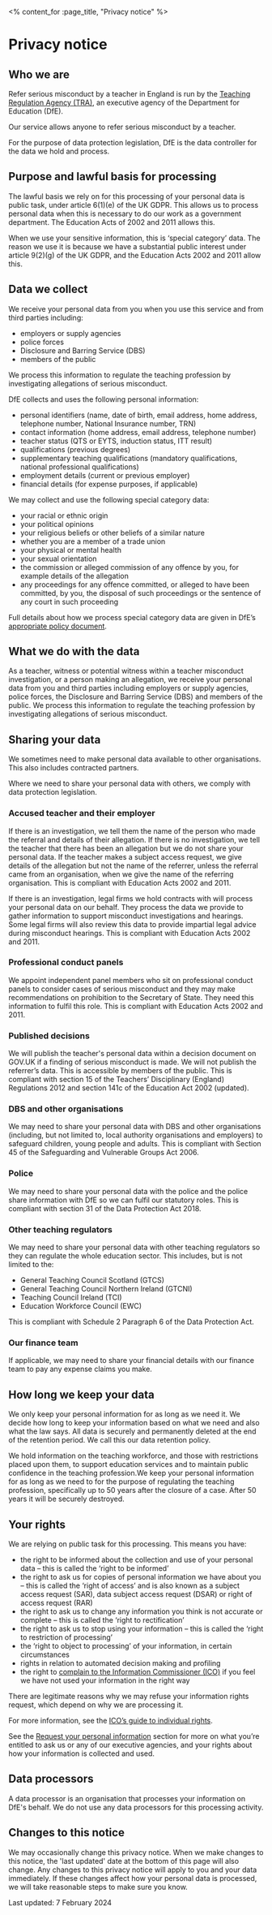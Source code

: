 <% content_for :page_title, "Privacy notice" %>

# Privacy notice

## Who we are

Refer serious misconduct by a teacher in England is run by the [Teaching Regulation Agency (TRA)](https://www.gov.uk/government/organisations/teaching-regulation-agency/about), an executive agency of the Department for Education (DfE).

Our service allows anyone to refer serious misconduct by a teacher.

For the purpose of data protection legislation, DfE is the data controller for the data we hold and process.

## Purpose and lawful basis for processing

The lawful basis we rely on for this processing of your personal data is public task, under article 6(1)(e) of the UK GDPR. This allows us to process personal data when this is necessary to do our work as a government department. The Education Acts of 2002 and 2011 allows this.

When we use your sensitive information, this is ‘special category’ data. The reason we use it is because we have a substantial public interest under article 9(2)(g) of the UK GDPR, and the Education Acts 2002 and 2011 allow this.

## Data we collect

We receive your personal data from you when you use this service and from third parties including:

- employers or supply agencies
- police forces
- Disclosure and Barring Service (DBS)
- members of the public

We process this information to regulate the teaching profession by investigating allegations of serious misconduct.

DfE collects and uses the following personal information:

- personal identifiers (name, date of birth, email address, home address, telephone number, National Insurance number, TRN)
- contact information (home address, email address, telephone number)
- teacher status (QTS or EYTS, induction status, ITT result)
- qualifications (previous degrees)
- supplementary teaching qualifications (mandatory qualifications, national professional qualifications)
- employment details (current or previous employer)
- financial details (for expense purposes, if applicable)

We may collect and use the following special category data:

- your racial or ethnic origin
- your political opinions
- your religious beliefs or other beliefs of a similar nature
- whether you are a member of a trade union
- your physical or mental health
- your sexual orientation
- the commission or alleged commission of any offence by you, for example details of the allegation
- any proceedings for any offence committed, or alleged to have been committed, by you, the disposal of such proceedings or the sentence of any court in such proceeding

Full details about how we process special category data are given in DfE’s [appropriate policy document](https://www.gov.uk/government/publications/dfe-appropriate-policy-document).

## What we do with the data

As a teacher, witness or potential witness within a teacher misconduct investigation, or a person making an allegation, we receive your personal data from you and third parties including employers or supply agencies, police forces, the Disclosure and Barring Service (DBS) and members of the public. We process this information to regulate the teaching profession by investigating allegations of serious misconduct.

## Sharing your data

We sometimes need to make personal data available to other organisations. This also includes contracted partners.

Where we need to share your personal data with others, we comply with data protection legislation.

### Accused teacher and their employer

If there is an investigation, we tell them the name of the person who made the referral and details of their allegation. If there is no investigation, we tell the teacher that there has been an allegation but we do not share your personal data. If the teacher makes a subject access request, we give details of the allegation but not the name of the referrer, unless the referral came from an organisation, when we give the name of the referring organisation. This is compliant with Education Acts 2002 and 2011.

If there is an investigation, legal firms we hold contracts with will process your personal data on our behalf. They process the data we provide to gather information to support misconduct investigations and hearings. Some legal firms will also review this data to provide impartial legal advice during misconduct hearings. This is compliant with Education Acts 2002 and 2011.

### Professional conduct panels

We appoint independent panel members who sit on professional conduct panels to consider cases of serious misconduct and they may make recommendations on prohibition to the Secretary of State. They need this information to fulfil this role. This is compliant with Education Acts 2002 and 2011.

### Published decisions

We will publish the teacher's personal data within a decision document on GOV.UK if a finding of serious misconduct is made. We will not publish the referrer’s data. This is accessible by members of the public. This is compliant with section 15 of the Teachers’ Disciplinary (England) Regulations 2012 and section 141c of the Education Act 2002 (updated).

### DBS and other organisations

We may need to share your personal data with DBS and other organisations (including, but not limited to, local authority organisations and employers) to safeguard children, young people and adults. This is compliant with Section 45 of the Safeguarding and Vulnerable Groups Act 2006.

### Police

We may need to share your personal data with the police and the police share information with DfE so we can fulfil our statutory roles. This is compliant with section 31 of the Data Protection Act 2018.

### Other teaching regulators

We may need to share your personal data with other teaching regulators so they can regulate the whole education sector. This includes, but is not limited to the:

- General Teaching Council Scotland (GTCS)
- General Teaching Council Northern Ireland (GTCNI)
- Teaching Council Ireland (TCI)
- Education Workforce Council (EWC)

This is compliant with Schedule 2 Paragraph 6 of the Data Protection Act.

### Our finance team

If applicable, we may need to share your financial details with our finance team to pay any expense claims you make.

## How long we keep your data

We only keep your personal information for as long as we need it. We decide how long to keep your information based on what we need and also what the law says. All data is securely and permanently deleted at the end of the retention period. We call this our data retention policy.

We hold information on the teaching workforce, and those with restrictions placed upon them, to support education services and to maintain public confidence in the teaching profession.We keep your personal information for as long as we need to for the purpose of regulating the teaching profession, specifically up to 50 years after the closure of a case. After 50 years it will be securely destroyed.

## Your rights

We are relying on public task for this processing. This means you have:

- the right to be informed about the collection and use of your personal data – this is called the ‘right to be informed’
- the right to ask us for copies of personal information we have about you – this is called the ‘right of access’ and is also known as a subject access request (SAR), data subject access request (DSAR) or right of access request (RAR)
- the right to ask us to change any information you think is not accurate or complete – this is called the ‘right to rectification’
- the right to ask us to stop using your information – this is called the ‘right to restriction of processing’
- the ‘right to object to processing’ of your information, in certain circumstances
- rights in relation to automated decision making and profiling
- the right to [complain to the Information Commissioner (ICO)](https://www.gov.uk/government/publications/requesting-your-personal-information/requesting-your-personal-information#your-rights) if you feel we have not used your information in the right way

There are legitimate reasons why we may refuse your information rights request, which depend on why we are processing it.

For more information, see the [ICO’s guide to individual rights](https://ico.org.uk/for-organisations/guide-to-data-protection/guide-to-the-general-data-protection-regulation-gdpr/individual-rights/).

See the [Request your personal information](https://www.gov.uk/government/publications/requesting-your-personal-information/requesting-your-personal-information#your-rights) section for more on what you’re entitled to ask us or any of our executive agencies, and your rights about how your information is collected and used.

## Data processors

A data processor is an organisation that processes your information on DfE's behalf. We do not use any data processors for this processing activity.

## Changes to this notice

We may occasionally change this privacy notice. When we make changes to this notice, the 'last updated' date at the bottom of this page will also change. Any changes to this privacy notice will apply to you and your data immediately. If these changes affect how your personal data is processed, we will take reasonable steps to make sure you know.

Last updated: 7 February 2024
